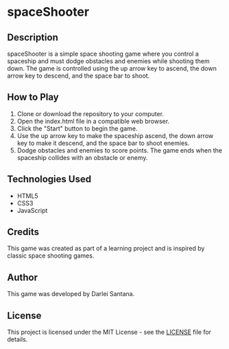 # spaceShooter

## Description
spaceShooter is a simple space shooting game where you control a spaceship and must dodge obstacles and enemies while shooting them down. The game is controlled using the up arrow key to ascend, the down arrow key to descend, and the space bar to shoot.

## How to Play
1. Clone or download the repository to your computer.
2. Open the index.html file in a compatible web browser.
3. Click the "Start" button to begin the game.
4. Use the up arrow key to make the spaceship ascend, the down arrow key to make it descend, and the space bar to shoot enemies.
5. Dodge obstacles and enemies to score points. The game ends when the spaceship collides with an obstacle or enemy.

## Technologies Used
- HTML5
- CSS3
- JavaScript

## Credits
This game was created as part of a learning project and is inspired by classic space shooting games.

## Author
This game was developed by Darlei Santana.

## License
This project is licensed under the MIT License - see the [LICENSE](LICENSE) file for details.
